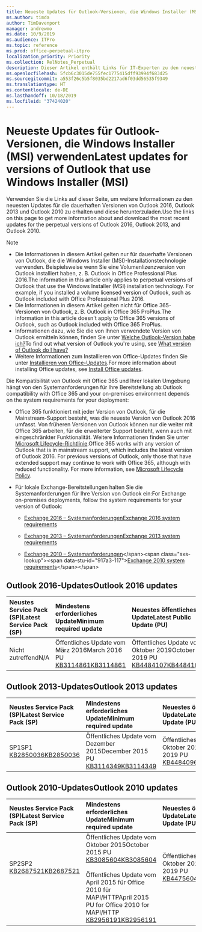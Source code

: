```yaml
---
title: Neueste Updates für Outlook-Versionen, die Windows Installer (MSI) verwenden
ms.author: timda
author: TimDavenport
manager: andrewmo
ms.date: 10/9/2019
ms.audience: ITPro
ms.topic: reference
ms.prod: office-perpetual-itpro
localization_priority: Priority
ms.collection: RelNotes_Perpetual
description: Dieser Artikel enthält Links für IT-Experten zu den neuesten Updateinformationen für dauerhafte Versionen von Outlook 2016, Outlook 2013 und Outlook 2010
ms.openlocfilehash: 5fcb6c3015de755fec1775415dff93994f683d25
ms.sourcegitcommit: a553f26c5b5f8035bd2217ad6f03dd56535f9349
ms.translationtype: HT
ms.contentlocale: de-DE
ms.lasthandoff: 10/18/2019
ms.locfileid: "37424020"
---
```

# <a name="latest-updates-for-versions-of-outlook-that-use-windows-installer-msi"></a><span data-ttu-id="917a3-103">Neueste Updates für Outlook-Versionen, die Windows Installer (MSI) verwenden</span><span class="sxs-lookup"><span data-stu-id="917a3-103">Latest updates for versions of Outlook that use Windows Installer (MSI)</span></span>

<span data-ttu-id="917a3-104">Verwenden Sie die Links auf dieser Seite, um weitere Informationen zu den neuesten Updates für die dauerhaften Versionen von Outlook 2016, Outlook 2013 und Outlook 2010 zu erhalten und diese herunterzuladen.</span><span class="sxs-lookup"><span data-stu-id="917a3-104">Use the links on this page to get more information about and download the most recent updates for the perpetual versions of Outlook 2016, Outlook 2013, and Outlook 2010.</span></span>
  
> [!NOTE]
> - <span data-ttu-id="917a3-p101">Die Informationen in diesem Artikel gelten nur für dauerhafte Versionen von Outlook, die die Windows Installer (MSI)-Installationstechnologie verwenden. Beispielsweise wenn Sie eine Volumenlizenzversion von Outlook installiert haben, z. B. Outlook in Office Professional Plus 2016.</span><span class="sxs-lookup"><span data-stu-id="917a3-p101">The information in this article only applies to perpetual versions of Outlook that use the Windows Installer (MSI) installation technology. For example, if you installed a volume licensed version of Outlook, such as Outlook included with Office Professional Plus 2016.</span></span>
> - <span data-ttu-id="917a3-107">Die Informationen in diesem Artikel gelten nicht für Office 365-Versionen von Outlook, z. B. Outlook in Office 365 ProPlus.</span><span class="sxs-lookup"><span data-stu-id="917a3-107">The information in this article doesn't apply to Office 365 versions of Outlook, such as Outlook included with Office 365 ProPlus.</span></span>
> - <span data-ttu-id="917a3-108">Informationen dazu, wie Sie die von Ihnen verwendete Version von Outlook ermitteln können, finden Sie unter [Welche Outlook-Version habe ich?](https://support.office.com/article/b3a9568c-edb5-42b9-9825-d48d82b2257c)</span><span class="sxs-lookup"><span data-stu-id="917a3-108">To find out what version of Outlook you're using, see [What version of Outlook do I have?](https://support.office.com/article/b3a9568c-edb5-42b9-9825-d48d82b2257c)</span></span>
> - <span data-ttu-id="917a3-109">Weitere Informationen zum Installieren von Office-Updates finden Sie unter [Installieren von Office-Updates](https://support.office.com/article/2ab296f3-7f03-43a2-8e50-46de917611c5).</span><span class="sxs-lookup"><span data-stu-id="917a3-109">For more information about installing Office updates, see [Install Office updates](https://support.office.com/article/2ab296f3-7f03-43a2-8e50-46de917611c5).</span></span> 
  
<span data-ttu-id="917a3-110">Die Kompatibilität von Outlook mit Office 365 und Ihrer lokalen Umgebung hängt von den Systemanforderungen für Ihre Bereitstellung ab:</span><span class="sxs-lookup"><span data-stu-id="917a3-110">Outlook compatibility with Office 365 and your on-premises environment depends on the system requirements for your deployment:</span></span>
  
- <span data-ttu-id="917a3-p102">Office 365 funktioniert mit jeder Version von Outlook, für die Mainstream-Support besteht, was die neueste Version von Outlook 2016 umfasst. Von früheren Versionen von Outlook können nur die weiter mit Office 365 arbeiten, für die erweiterter Support besteht, wenn auch mit eingeschränkter Funktionalität. Weitere Informationen finden Sie unter [Microsoft Lifecycle-Richtlinie](https://support.microsoft.com/lifecycle).</span><span class="sxs-lookup"><span data-stu-id="917a3-p102">Office 365 works with any version of Outlook that is in mainstream support, which includes the latest version of Outlook 2016. For previous versions of Outlook, only those that have extended support may continue to work with Office 365, although with reduced functionality. For more information, see [Microsoft Lifecycle Policy](https://support.microsoft.com/lifecycle).</span></span>
    
- <span data-ttu-id="917a3-114">Für lokale Exchange-Bereitstellungen halten Sie die Systemanforderungen für Ihre Version von Outlook ein:</span><span class="sxs-lookup"><span data-stu-id="917a3-114">For Exchange on-premises deployments, follow the system requirements for your version of Outlook:</span></span>
    
  - [<span data-ttu-id="917a3-115">Exchange 2016 – Systemanforderungen</span><span class="sxs-lookup"><span data-stu-id="917a3-115">Exchange 2016 system requirements</span></span>](https://docs.microsoft.com/Exchange/plan-and-deploy/system-requirements)
    
  - [<span data-ttu-id="917a3-116">Exchange 2013 – Systemanforderungen</span><span class="sxs-lookup"><span data-stu-id="917a3-116">Exchange 2013 system requirements</span></span>](https://docs.microsoft.com/exchange/exchange-2013-system-requirements-exchange-2013-help)
    
  - <span data-ttu-id="917a3-117">[Exchange 2010 – Systemanforderungen](https://docs.microsoft.com/previous-versions/office/exchange-server-2010/aa996719(v=exchg.141))</span><span class="sxs-lookup"><span data-stu-id="917a3-117">[Exchange 2010 system requirements](https://docs.microsoft.com/previous-versions/office/exchange-server-2010/aa996719(v=exchg.141))</span></span>

   
## <a name="outlook-2016-updates"></a><span data-ttu-id="917a3-118">Outlook 2016-Updates</span><span class="sxs-lookup"><span data-stu-id="917a3-118">Outlook 2016 updates</span></span>

|<span data-ttu-id="917a3-119">**Neustes Service Pack (SP)**</span><span class="sxs-lookup"><span data-stu-id="917a3-119">**Latest Service Pack (SP)**</span></span>|<span data-ttu-id="917a3-120">**Mindestens erforderliches Update**</span><span class="sxs-lookup"><span data-stu-id="917a3-120">**Minimum required update**</span></span>|<span data-ttu-id="917a3-121">**Neuestes öffentliches Update**</span><span class="sxs-lookup"><span data-stu-id="917a3-121">**Latest Public Update (PU)**</span></span>|
|:-----|:-----|:-----|
|<span data-ttu-id="917a3-122">Nicht zutreffend</span><span class="sxs-lookup"><span data-stu-id="917a3-122">N/A</span></span>  <br/> |<span data-ttu-id="917a3-123">Öffentliches Update vom März 2016</span><span class="sxs-lookup"><span data-stu-id="917a3-123">March 2016 PU</span></span> <br/>[<span data-ttu-id="917a3-124">KB3114861</span><span class="sxs-lookup"><span data-stu-id="917a3-124">KB3114861</span></span>](https://support.microsoft.com/help/3114861) <br/> |<span data-ttu-id="917a3-125">Öffentliches Update vom Oktober 2019</span><span class="sxs-lookup"><span data-stu-id="917a3-125">October 2019 PU</span></span> <br/>[<span data-ttu-id="917a3-126">KB4484107</span><span class="sxs-lookup"><span data-stu-id="917a3-126">KB4484107</span></span>](https://support.microsoft.com/help/4484107) 

## <a name="outlook-2013-updates"></a><span data-ttu-id="917a3-127">Outlook 2013-Updates</span><span class="sxs-lookup"><span data-stu-id="917a3-127">Outlook 2013 updates</span></span>

|<span data-ttu-id="917a3-128">**Neustes Service Pack (SP)**</span><span class="sxs-lookup"><span data-stu-id="917a3-128">**Latest Service Pack (SP)**</span></span>|<span data-ttu-id="917a3-129">**Mindestens erforderliches Update**</span><span class="sxs-lookup"><span data-stu-id="917a3-129">**Minimum required update**</span></span>|<span data-ttu-id="917a3-130">**Neuestes öffentliches Update**</span><span class="sxs-lookup"><span data-stu-id="917a3-130">**Latest Public Update (PU)**</span></span>|
|:-----|:-----|:-----|
|<span data-ttu-id="917a3-131">SP1</span><span class="sxs-lookup"><span data-stu-id="917a3-131">SP1</span></span>  <br/>[<span data-ttu-id="917a3-132">KB2850036</span><span class="sxs-lookup"><span data-stu-id="917a3-132">KB2850036</span></span>](https://go.microsoft.com/fwlink/p/?LinkId=512538) <br/> |<span data-ttu-id="917a3-133">Öffentliches Update vom Dezember 2015</span><span class="sxs-lookup"><span data-stu-id="917a3-133">December 2015 PU</span></span> <br/>[<span data-ttu-id="917a3-134">KB3114349</span><span class="sxs-lookup"><span data-stu-id="917a3-134">KB3114349</span></span>](https://support.microsoft.com/kb/3114349) <br/> |<span data-ttu-id="917a3-135">Öffentliches Update vom Oktober 2019</span><span class="sxs-lookup"><span data-stu-id="917a3-135">October 2019 PU</span></span> <br/>[<span data-ttu-id="917a3-136">KB4484096</span><span class="sxs-lookup"><span data-stu-id="917a3-136">KB4484096</span></span>](https://support.microsoft.com/help/4484096)  |
   
## <a name="outlook-2010-updates"></a><span data-ttu-id="917a3-137">Outlook 2010-Updates</span><span class="sxs-lookup"><span data-stu-id="917a3-137">Outlook 2010 updates</span></span>

|<span data-ttu-id="917a3-138">**Neustes Service Pack (SP)**</span><span class="sxs-lookup"><span data-stu-id="917a3-138">**Latest Service Pack (SP)**</span></span>|<span data-ttu-id="917a3-139">**Mindestens erforderliches Update**</span><span class="sxs-lookup"><span data-stu-id="917a3-139">**Minimum required update**</span></span>|<span data-ttu-id="917a3-140">**Neuestes öffentliches Update**</span><span class="sxs-lookup"><span data-stu-id="917a3-140">**Latest Public Update (PU)**</span></span>|
|:-----|:-----|:-----|
|<span data-ttu-id="917a3-141">SP2</span><span class="sxs-lookup"><span data-stu-id="917a3-141">SP2</span></span> <br/>[<span data-ttu-id="917a3-142">KB2687521</span><span class="sxs-lookup"><span data-stu-id="917a3-142">KB2687521</span></span>](https://go.microsoft.com/fwlink/p/?LinkId=512542) <br><br><br><br/> |<span data-ttu-id="917a3-143">Öffentliches Update vom Oktober 2015</span><span class="sxs-lookup"><span data-stu-id="917a3-143">October 2015 PU</span></span> <br/> [<span data-ttu-id="917a3-144">KB3085604</span><span class="sxs-lookup"><span data-stu-id="917a3-144">KB3085604</span></span>](https://support.microsoft.com/kb/3085604) <br/><br/>  <span data-ttu-id="917a3-145">Öffentliches Update vom April 2015 für Office 2010 für MAPI/HTTP</span><span class="sxs-lookup"><span data-stu-id="917a3-145">April 2015 PU for Office 2010 for MAPI/HTTP</span></span> <br/> [<span data-ttu-id="917a3-146">KB2956191</span><span class="sxs-lookup"><span data-stu-id="917a3-146">KB2956191</span></span>](https://support.microsoft.com/de-DE/help/2956191/april-14-2015-update-for-office-2010-kb2956191) <br/> |<span data-ttu-id="917a3-147">Öffentliches Update vom Oktober 2019</span><span class="sxs-lookup"><span data-stu-id="917a3-147">October 2019 PU</span></span> <br/>[<span data-ttu-id="917a3-148">KB4475604</span><span class="sxs-lookup"><span data-stu-id="917a3-148">KB4475604</span></span>](https://support.microsoft.com/help/4475604) <br><br><br><br/>|
   

